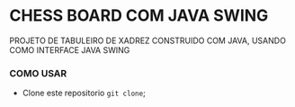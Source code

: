 # CHESS BOARD COM JAVA SWING
 PROJETO DE TABULEIRO DE XADREZ CONSTRUIDO COM JAVA, USANDO COMO INTERFACE JAVA SWING


### COMO USAR

- Clone este repositorio `git clone`;
